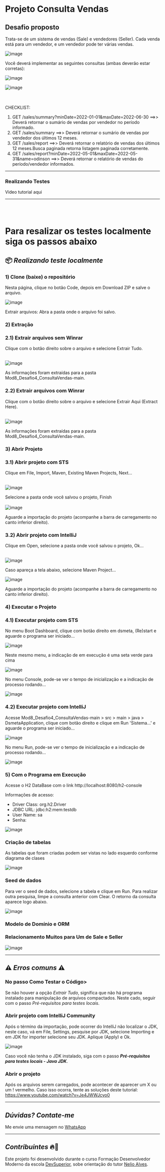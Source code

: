 # Projeto Consulta Vendas
## Desafio proposto
Trata-se de um sistema de vendas (Sale) e vendedores (Seller). Cada venda está para um vendedor, e um vendedor pode ter várias vendas.

![image](https://github.com/Tleofreitas/Mod8_Desafio4_ConsultaVendas/assets/88738577/bda87bad-c4fe-4ea1-860f-8b2f706f3895)

Você deverá implementar as seguintes consultas (ambas deverão estar corretas):

![image](https://github.com/Tleofreitas/Mod8_Desafio4_ConsultaVendas/assets/88738577/90e60801-c396-4932-8342-2370ef936bac)

![image](https://github.com/Tleofreitas/Mod8_Desafio4_ConsultaVendas/assets/88738577/9eef3ed3-60d5-474a-973e-bc07f1cd4af2)

<br></br>
CHECKLIST:
1. GET /sales/summary?minDate=2022-01-01&maxDate=2022-06-30 ==>> Deverá retornar o sumário de vendas por vendedor no período informado.
2. GET /sales/summary ==>> Deverá retornar o sumário de vendas por vendedor dos últimos 12 meses.
3. GET /sales/report ==>> Deverá retornar o relatório de vendas dos últimos 12 meses.Busca paginada retorna listagem paginada corretamente.
4. GET /sales/report?minDate=2022-05-01&maxDate=2022-05-31&name=odinson ==>> Deverá retornar o relatório de vendas do período/vendedor informados.

---
### Realizando Testes
Video tutorial aqui

---
<br></br>
# Para resalizar os testes localmente siga os passos abaixo
## 📦️ *Realizando teste localmente*
### 1) Clone (baixe) o repositório

Nesta página, clique no botão Code, depois em Download ZIP e salve o arquivo.

![image](https://github.com/Tleofreitas/Mod8_SistemaDeEvento/assets/88738577/193577b7-e1a8-4b2c-a80c-b6363a6bed12)

Extrair arquivos: Abra a pasta onde o arquivo foi salvo.

### 2) Extração
### 2.1) Extrair arquivos sem Winrar
Clique com o botão direito sobre o arquivo e selecione Extrair Tudo.
<br></br>

![image](https://github.com/Tleofreitas/Mod8_SistemaDeEvento/assets/88738577/03075095-3752-4ce1-83aa-dfda9e738466)

As informações foram extraídas para a pasta Mod8_Desafio4_ConsultaVendas-main.

### 2.2) Extrair arquivos com Winrar
Clique com o botão direito sobre o arquivo e selecione Extrair Aqui (Extract Here).
<br></br>

![image](https://github.com/Tleofreitas/Mod8_SistemaDeEvento/assets/88738577/6331c260-b1a5-4fc6-84e8-a383a8dadcf3)

As informações foram extraídas para a pasta Mod8_Desafio4_ConsultaVendas-main.

### 3) Abrir Projeto
### 3.1) Abrir projeto com STS
Clique em File, Import, Maven, Existing Maven Projects, Next...
<br></br>

![image](https://github.com/Tleofreitas/Mod8_SistemaDeEvento/assets/88738577/31ff2aae-32fb-44e2-944b-421516888f78)

Selecione a pasta onde você salvou o projeto, Finish
<br></br>
![image](https://github.com/Tleofreitas/Mod8_SistemaDeEvento/assets/88738577/94f03e9f-7468-432a-bfc4-c063ba5d2661)

Aguarde a importação do projeto (acompanhe a barra de carregamento no canto inferior direito).

### 3.2) Abrir projeto com IntelliJ
Clique em Open, selecione a pasta onde você salvou o projeto, Ok...
<br></br>

![image](https://github.com/Tleofreitas/Mod8_SistemaDeEvento/assets/88738577/42c768dd-e2d0-4b83-aeb2-9f0d1b74cf00)

Caso apareça a tela abaixo, selecione Maven Project...

![image](https://github.com/Tleofreitas/Mod8_SistemaDeEvento/assets/88738577/78d9394f-3a72-48db-bd6b-887931ee1537)

Aguarde a importação do projeto (acompanhe a barra de carregamento no canto inferior direito).

### 4) Executar o Projeto
### 4.1) Executar projeto com STS
No menu Boot Dashboard, clique com botão direito em dsmeta, (Re)start e aguarde o programa ser iniciado...

![image](https://github.com/Tleofreitas/Mod8_SistemaDeEvento/assets/88738577/32f2e54f-d599-421f-a3d7-996015c5f1e5)

Neste mesmo menu, a indicação de em execução é uma seta verde para cima

![image](https://github.com/Tleofreitas/Mod8_SistemaDeEvento/assets/88738577/61604bf0-1b70-4eef-a191-586cc54e17a6)

No menu Console, pode-se ver o tempo de inicialização e a indicação de processo rodando...

![image](https://github.com/Tleofreitas/Mod8_SistemaDeEvento/assets/88738577/0cd3e4bf-6d7e-4704-8da3-3d94793d5cdd)

### 4.2) Executar projeto com IntelliJ
Acesse Mod8_Desafio4_ConsultaVendas-main > src > main > java > DsmetaApplication, clique com botão direito e clique em Run 'Sistema...' e aguarde o programa ser iniciado...

![image](https://github.com/Tleofreitas/Mod8_SistemaDeEvento/assets/88738577/3394cfa6-2a32-48fa-9c44-186b998c255f)

No menu Run, pode-se ver o tempo de inicialização e a indicação de processo rodando...

![image](https://github.com/Tleofreitas/Mod8_SistemaDeEvento/assets/88738577/e42bb25a-a81d-4c80-8cb1-98c625535218)

### 5) Com o Programa em Execução
Acesse o H2 DataBase com o link http://localhost:8080/h2-console

Informações de acesso:
- Driver Class: org.h2.Driver
- JDBC URL: jdbc:h2:mem:testdb
- User Name: sa
- Senha:

![image](https://github.com/Tleofreitas/Mod8_SistemaDeEvento/assets/88738577/4ee2657b-ada6-46a9-b782-889ac83f75f1)

### Criação de tabelas
As tabelas que foram criadas podem ser vistas no lado esquerdo conforme diagrama de clases

![image](https://github.com/Tleofreitas/Mod8_Desafio4_ConsultaVendas/assets/88738577/fb170c33-81fa-4fd6-a3e6-56f7a34debb2)

### Seed de dados
Para ver o seed de dados, selecione a tabela e clique em Run. Para realizar outra pesquisa, limpe a consulta anterior com Clear. O retorno da consulta aparece logo abaixo.

![image](https://github.com/Tleofreitas/Mod8_Desafio4_ConsultaVendas/assets/88738577/f09a4ea0-3d76-4e09-ad19-6b22c930a701)

### Modelo de Domínio e ORM
### Relacionamento Muitos para Um de Sale e Seller
![image](https://github.com/Tleofreitas/Mod8_Desafio4_ConsultaVendas/assets/88738577/ad61cc9a-fca7-452e-bb8e-818beedcb4da)

---
## ⚠️ *Erros comuns* ⚠️
### No passo Como Testar o Código>
Se não houver a opção *Extrair Tudo*, significa que não há programa instalado para manipulação de arquivos compactados.
Neste cado, seguir com o passo *Pré-requisitos para testes locais*.

### Abrir projeto com IntelliJ Community
Após o término da importação, pode ocorrer do IntelliJ não localizar o JDK, neste caso, vá em File, Settings, pesquise por JDK, selecione Importing e em JDK for importer selecione seu JDK. Aplique (Apply) e Ok.

![image](https://github.com/Tleofreitas/Mod8_SistemaDeEvento/assets/88738577/93b85b1c-8515-470f-bc40-b7ae460fbb24)

Caso você não tenha o JDK instalado, siga com o passo <i><b>Pré-requisitos para testes locais - Java JDK</b></i>.

### Abrir o projeto
Após os arquivos serem carregados, pode acontecer de aparecer um X ou um ! vermelho. Caso isso ocorra, tente as soluções deste
tutorial: https://www.youtube.com/watch?v=Je4JWWJcyo0

---
## *Dúvidas? Contate-me*
Me envie uma mensagem no [WhatsApp](https://api.whatsapp.com/send?phone=5511951221949)

---
## *Contribuintes* 🔥👊
Este projeto foi desenvolvido durante o curso Formação Desenvolvedor Moderno da escola [DevSuperior](https://devsuperior.com.br), sobe orientação do tutor [Nelio Alves](https://www.linkedin.com/in/nelio-alves/?originalSubdomain=br).
